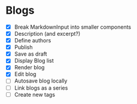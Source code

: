 # Blogs

- [x] Break MarkdownInput into smaller components
- [x] Description (and excerpt?)
- [x] Define authors
- [x] Publish
- [x] Save as draft
- [x] Display Blog list
- [x] Render blog
- [x] Edit blog
- [ ] Autosave blog locally
- [ ] Link blogs as a series
- [ ] Create new tags
